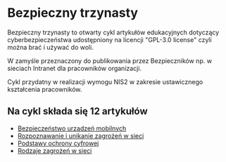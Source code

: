 # Bezpieczny trzynasty

Bezpieczny trzynasty to otwarty cykl artykułów edukacyjnych dotyczący cyberbezpieczeństwa udostępniony na licencji "GPL-3.0 license" czyli można brać i używać do woli.

W zamyśle przeznaczony do publikowania przez Bezpieczników np. w sieciach Intranet dla pracowników organizacji.

Cykl przydatny w realizacji wymogu NIS2 w zakresie ustawicznego kształcenia pracowników.

## Na cykl składa się 12 artykułów

* [Bezpieczeństwo urządzeń mobilnych](bezpieczenstwo_urzadzen_mobilnych.md)
* [Rozpoznawanie i unikanie zagrożeń w sieci](rozpoznawanie_zagrozen.md)
* [Podstawy ochrony cyfrowej](podstawy_ochrony_cyfrowej.md)
* [Rodzaje zagrożeń w sieci](rodzaje_zagrozen.md)
